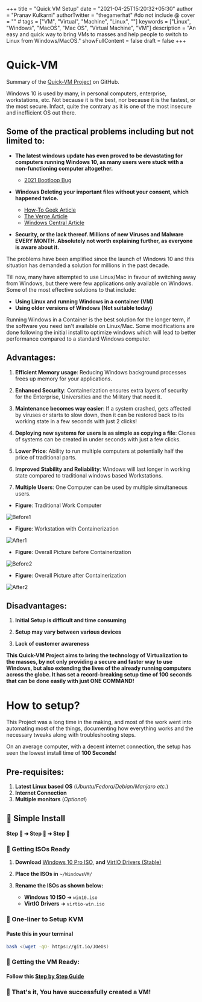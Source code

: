 +++
title = "Quick VM Setup"
date = "2021-04-25T15:20:32+05:30"
author = "Pranav Kulkarni"
authorTwitter = "thegamerhat" #do not include @
cover = "" #
tags = ["VM", "Virtual", "Machine", "Linux", ""]
keywords = ["Linux", "Windows", "MacOS", "Mac OS", "Virtual Machine", "VM"]
description = "An easy and quick way to bring VMs to masses and help people to switch to Linux from Windows/MacOS."
showFullContent = false
draft = false
+++


# Quick-VM

Summary of the [Quick-VM Project](https://github.com/thegamerhat/quick-vm) on GitHub.

Windows 10 is used by many, in personal computers, enterprise, workstations, etc. Not because it is the best, nor because it is the fastest, or the most secure. Infact, quite the contrary as it is one of the most insecure and inefficient OS out there.

## **Some of the practical problems including but not limited to:**

- **The latest windows update has even proved to be devastating for computers running Windows 10, as many users were stuck with a non-functioning computer altogether.**
    - [2021 Bootloop Bug](https://www.windowslatest.com/2021/04/21/april-2021-patch-is-now-causing-trouble-for-more-windows-10-users/)

- **Windows Deleting your important files without your consent, which happened twice.**
    - [How-To Geek Article](https://www.howtogeek.com/658194/windows-10s-new-update-is-deleting-peoples-files-again)
    - [The Verge Article](https://www.theverge.com/2018/10/6/17944966/microsoft-windows-10-october-2018-update-documents-deleted-issues-windows-update-paused)
    - [Windows Central Article](https://www.windowscentral.com/windows-10-october-2018-update-seems-be-deleting-users-data)

- **Security, or the lack thereof. **Millions of new Viruses and Malware EVERY MONTH**. Absolutely not worth explaining further, as everyone is aware about it.**

The problems have been amplified since the launch of Windows 10 and this situation has demanded a solution for millions in the past decade.

Till now, many have attempted to use Linux/Mac in favour of switching away from Windows, but there were few applications only available on Windows. 
Some of the most effective solutions to that include:

  - **Using Linux and running Windows in a container (VM)**
  - **Using older versions of Windows (Not suitable today)**

Running Windows in a Container is the best solution for the longer term, if the software you need isn't available on Linux/Mac. Some modifications are done following the initial install to optimize windows which will lead to better performance compared to a standard Windows computer.

## Advantages:

  1. **Efficient Memory usage**: Reducing Windows background processes frees up memory for your applications.

  2. **Enhanced Security**: Containerization ensures extra layers of security for the Enterprise, Universities and the Military that need it.

  3. **Maintenance becomes way easier**: If a system crashed, gets affected by viruses or starts to slow down, then it can be restored back to its working state in a few seconds with just 2 clicks!

  4. **Deploying new systems for users is as simple as copying a file**: Clones of systems can be created in under seconds with just a few clicks.

  5. **Lower Price**: Ability to run multiple computers at potentially half the price of traditional parts.

  6. **Improved Stability and Reliability**: Windows will last longer in working state compared to traditional windows based Workstations.

  7. **Multiple Users**: One Computer can be used by multiple simultaneous users.
  
- **Figure**: Traditional Work Computer

![Before1](https://raw.githubusercontent.com/thegamerhat/cybrdise-blog-hugo/master/content/posts/images/quickvm1.png)

- **Figure**: Workstation with Containerization

![After1](https://raw.githubusercontent.com/thegamerhat/cybrdise-blog-hugo/master/content/posts/images/quickvm2.png)

- **Figure**: Overall Picture before Containerization

![Before2](https://raw.githubusercontent.com/thegamerhat/cybrdise-blog-hugo/master/content/posts/images/quickvm3.png)

- **Figure**: Overall Picture after Containerization

![After2](https://raw.githubusercontent.com/thegamerhat/cybrdise-blog-hugo/master/content/posts/images/quickvm4.png)

## Disadvantages:

  1. **Initial Setup is difficult and time consuming**

  2. **Setup may vary between various devices** 

  3. **Lack of customer awareness**

**This Quick-VM Project aims to bring the technology of Virtualization to the masses, by not only providing a secure and faster way to use Windows, but also extending the lives of the already running computers across the globe. It has set a record-breaking setup time of 100 seconds that can be done easily with just ONE COMMAND!**

# How to setup?

This Project was a long time in the making, and most of the work went into automating most of the things, documenting how everything works and the necessary tweaks along with troubleshooting steps.

On an average computer, with a decent internet connection, the setup has seen the lowest install time of **100 Seconds**!

## Pre-requisites:

1. **Latest Linux based OS** (_Ubuntu/Fedora/Debian/Manjaro etc._)
2. **Internet Connection**
3. **Multiple monitors** (_Optional_)

## 🏅 Simple Install
#### Step 🥇 ➜ Step 🥈 ➜ Step 🥉

### 🥇 Getting ISOs Ready

1. **Download** [Windows 10 Pro ISO](https://www.microsoft.com/en-us/software-download/windows10ISO), **and** [VirtIO Drivers (Stable)](https://fedorapeople.org/groups/virt/virtio-win/direct-downloads/stable-virtio/virtio-win.iso)

2. **Place the ISOs in** `~/WindowsVM/`

3. **Rename the ISOs as shown below:**
    - **Windows 10 ISO** ➜ `win10.iso`
    - **VirtIO Drivers** ➜ `virtio-win.iso`


### 🥈 One-liner to Setup KVM

#### Paste this in your terminal

```bash
bash <(wget -qO- https://git.io/JOeOs)
 ```

### 🥉 Getting the VM Ready:

#### Follow this [Step by Step Guide](https://github.com/thegamerhat/quick-vm/blob/main/docs/installing-windows-vm.md)

### 🎉 That's it, You have successfully created a VM!
